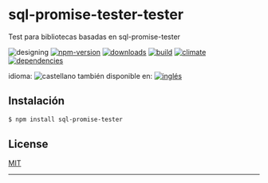 # sql-promise-tester-tester

<!--lang:es-->
Test para bibliotecas basadas en sql-promise-tester

<!--lang:en--]
Test for sql-promise-tester based libraries

[!--lang:*-->

<!-- cucardas -->
![designing](https://img.shields.io/badge/stability-designing-red.svg)
[![npm-version](https://img.shields.io/npm/v/sql-promise-tester.svg)](https://npmjs.org/package/sql-promise-tester)
[![downloads](https://img.shields.io/npm/dm/sql-promise-tester.svg)](https://npmjs.org/package/sql-promise-tester)
[![build](https://img.shields.io/travis/codenautas/sql-promise-tester/master.svg)](https://travis-ci.org/codenautas/sql-promise-tester)
[![climate](https://img.shields.io/codeclimate/github/codenautas/sql-promise-tester.svg)](https://codeclimate.com/github/codenautas/sql-promise-tester)
[![dependencies](https://img.shields.io/david/codenautas/sql-promise-tester.svg)](https://david-dm.org/codenautas/sql-promise-tester)

<!--multilang v0 es:LEEME.md en:README.md -->

<!--multilang buttons-->

idioma: ![castellano](https://raw.githubusercontent.com/codenautas/multilang/master/img/lang-es.png)
también disponible en:
[![inglés](https://raw.githubusercontent.com/codenautas/multilang/master/img/lang-en.png)](README.md)

<!--lang:es-->

## Instalación

<!--lang:en--]

## Install

[!--lang:*-->

```sh
$ npm install sql-promise-tester
```

<!--lang:*-->

## License

[MIT](LICENSE)

----------------


